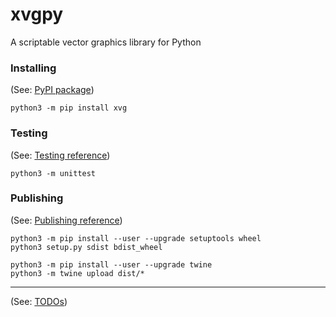 # xvgpy
A scriptable vector graphics library for Python

### **Installing**
(See: [PyPI package](https://pypi.org/project/xvg/))
```
python3 -m pip install xvg
```

### **Testing**
(See: [Testing reference](https://docs.python.org/3/library/unittest.html))
```
python3 -m unittest
```

### **Publishing**
(See: [Publishing reference](https://packaging.python.org/tutorials/packaging-projects/))
```
python3 -m pip install --user --upgrade setuptools wheel
python3 setup.py sdist bdist_wheel

python3 -m pip install --user --upgrade twine
python3 -m twine upload dist/*
```

---
(See: [TODOs](TODOS.md))
